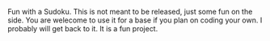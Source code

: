 Fun with a Sudoku.  This is not meant to be released, just some fun on the side.
You are welecome to use it for a base if you plan on coding your own.  I probably
will get back to it.  It is a fun project.